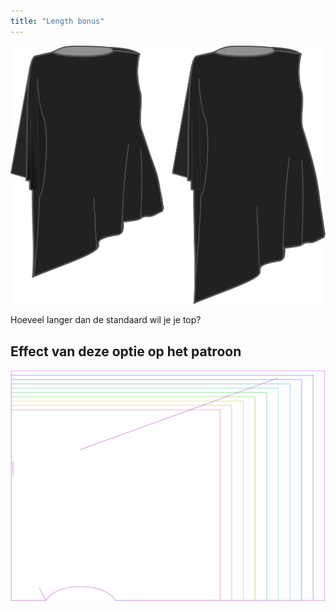 ```yaml
---
title: "Length bonus"
---
```


![Bonus lengte](lengthbonus.svg)

Hoeveel langer dan de standaard wil je je top?

## Effect van deze optie op het patroon

![Deze afbeelding toont het effect van deze optie door meerdere varianten die een andere waarde hebben voor deze optie te vervangen](tamiko_lengthbonus_sample.svg "Effect of this option on the pattern")
